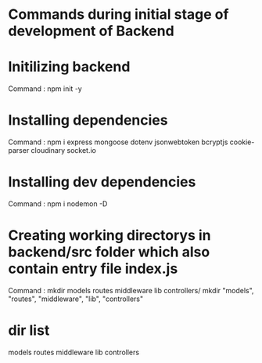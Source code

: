 # Commands during initial stage of development of Backend

# Initilizing backend
Command : npm init -y

# Installing dependencies
Command : npm i express mongoose dotenv jsonwebtoken bcryptjs cookie-parser cloudinary socket.io

# Installing dev dependencies
Command : npm i nodemon -D

# Creating working directorys in backend/src folder which also contain entry file index.js
Command : mkdir models routes middleware lib controllers/ mkdir "models", "routes", "middleware", "lib", "controllers"

# dir list
models
routes
middleware
lib
controllers